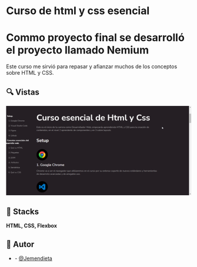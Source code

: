 # Curso de html y css esencial

# Commo proyecto final se desarrolló el proyecto llamado Nemium 

Este curso me sirvió para repasar y afianzar muchos de los conceptos sobre HTML y CSS.

## 🔍 Vistas

![Image text](https://github.com/Jemendieta/Curso-de-html-y-css-esencial/blob/main/img/proyecto.png)

## 🚩 Stacks

**HTML, CSS, Flexbox**

## 🌟 Autor

- **<Jorge Mendieta>** - [@Jemendieta](https://github.com/Jemendieta)
